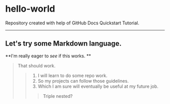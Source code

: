 # hello-world
Repository created with help of GitHub Docs Quickstart Tutorial.

---

## Let's try some Markdown language.

**I'm really eager to *see* if this works. **

> That should work.
>>1. I will learn to do some repo work.
>>2. So my projects can follow those guidelines.
>>3. Which I am sure will eventually be useful at my future job.
>>> Triple nested?
